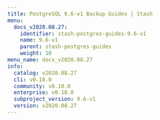 ```yaml
---
title: PostgreSQL 9.6-v1 Backup Guides | Stash
menu:
  docs_v2020.08.27:
    identifier: stash-postgres-guides-9.6-v1
    name: 9.6-v1
    parent: stash-postgres-guides
    weight: 10
menu_name: docs_v2020.08.27
info:
  catalog: v2020.08.27
  cli: v0.10.0
  community: v0.10.0
  enterprise: v0.10.0
  subproject_version: 9.6-v1
  version: v2020.08.27
---
```


